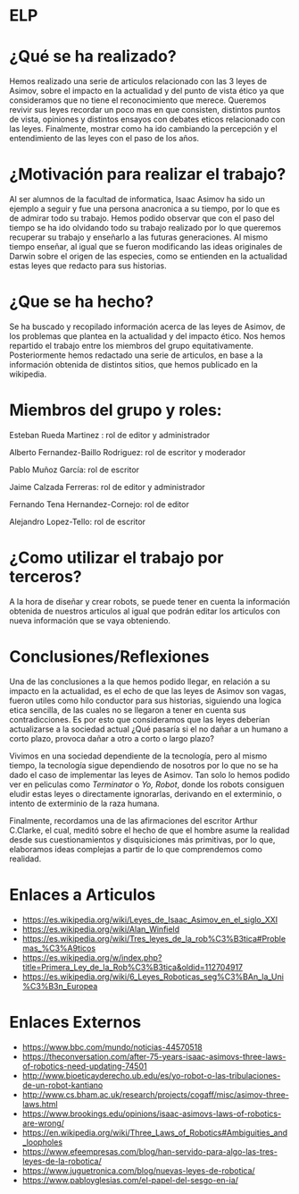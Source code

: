 # ELP

# ¿Qué se ha realizado?
Hemos realizado una serie de articulos relacionado con las 3 leyes de Asimov, sobre el impacto en la actualidad y del punto de vista ético ya que consideramos que no tiene el reconocimiento que merece. Queremos revivir sus leyes recordar un poco mas en que consisten, distintos puntos de vista, opiniones y distintos ensayos con debates eticos relacionado con las leyes. Finalmente, mostrar como ha ido cambiando la percepción y el entendimiento de las leyes con el paso de los años.

# ¿Motivación para realizar el trabajo?
Al ser alumnos de la facultad de informatica, Isaac Asimov ha sido un ejemplo a seguir y fue una persona anacronica a su tiempo, por lo que es de admirar todo su trabajo. Hemos podido observar que con el paso del tiempo se ha ido olvidando todo su trabajo realizado por lo que queremos recuperar su trabajo y enseñarlo a las futuras generaciones. Al mismo tiempo enseñar, al igual que se fueron modificando las ideas originales de Darwin sobre el origen de las especies, como se entienden en la actualidad estas leyes que redacto para sus historias.

# ¿Que se ha hecho?
Se ha buscado y recopilado información acerca de las leyes de Asimov, de los problemas que plantea en la actualidad y del impacto ético. Nos hemos repartido el trabajo entre los miembros del grupo equitativamente. Posteriormente hemos redactado una serie de articulos, en base a la información obtenida de distintos sitios, que hemos publicado en la wikipedia.

# Miembros del grupo y roles:
Esteban Rueda Martinez : rol de editor y administrador


Alberto Fernandez-Baillo Rodriguez: rol de escritor y moderador


Pablo Muñoz García: rol de escritor


Jaime Calzada Ferreras: rol de editor y administrador


Fernando Tena Hernandez-Cornejo: rol de editor


Alejandro Lopez-Tello: rol de escritor


# ¿Como utilizar el trabajo por terceros?
A la hora de diseñar y crear robots, se puede tener en cuenta la información obtenida de nuestros articulos al igual que podrán editar los articulos con nueva información que se vaya obteniendo.

# Conclusiones/Reflexiones
Una de las conclusiones a la que hemos podido llegar, en relación a su impacto en la actualidad, es el echo de que las leyes de Asimov son vagas, fueron utiles como hilo conductor para sus historias, siguiendo una logica etica sencilla, de las cuales no se llegaron a tener en cuenta sus contradicciones. Es por esto que consideramos que las leyes deberían actualizarse a la sociedad actual ¿Qué pasaría si el no dañar a un humano a corto plazo, provoca dañar a otro a corto o largo plazo?

Vivimos en una sociedad dependiente de la tecnología, pero al mismo tiempo, la tecnología sigue dependiendo de nosotros por lo que no se ha dado el caso de implementar las leyes de Asimov. Tan solo lo hemos podido ver en peliculas como *Terminator* o *Yo, Robot*, donde los robots consiguen eludir estas leyes o directamente ignorarlas, derivando en el exterminio, o intento de exterminio de la raza humana.

Finalmente, recordamos una de las afirmaciones del escritor Arthur C.Clarke, el cual, meditó sobre el hecho de que el hombre asume la realidad desde sus cuestionamientos y disquisiciones más primitivas, por lo que, elaboramos ideas complejas a partir de lo que comprendemos como realidad.

# Enlaces a Articulos

* https://es.wikipedia.org/wiki/Leyes_de_Isaac_Asimov_en_el_siglo_XXI
* https://es.wikipedia.org/wiki/Alan_Winfield
* https://es.wikipedia.org/wiki/Tres_leyes_de_la_rob%C3%B3tica#Problemas_%C3%A9ticos
* https://es.wikipedia.org/w/index.php?title=Primera_Ley_de_la_Rob%C3%B3tica&oldid=112704917
* https://es.wikipedia.org/wiki/6_Leyes_Roboticas_seg%C3%BAn_la_Uni%C3%B3n_Europea

# Enlaces Externos

* https://www.bbc.com/mundo/noticias-44570518
* https://theconversation.com/after-75-years-isaac-asimovs-three-laws-of-robotics-need-updating-74501
* http://www.bioeticayderecho.ub.edu/es/yo-robot-o-las-tribulaciones-de-un-robot-kantiano
* http://www.cs.bham.ac.uk/research/projects/cogaff/misc/asimov-three-laws.html
* https://www.brookings.edu/opinions/isaac-asimovs-laws-of-robotics-are-wrong/
* https://en.wikipedia.org/wiki/Three_Laws_of_Robotics#Ambiguities_and_loopholes
* https://www.efeempresas.com/blog/han-servido-para-algo-las-tres-leyes-de-la-robotica/
* https://www.juguetronica.com/blog/nuevas-leyes-de-robotica/
* https://www.pabloyglesias.com/el-papel-del-sesgo-en-ia/
